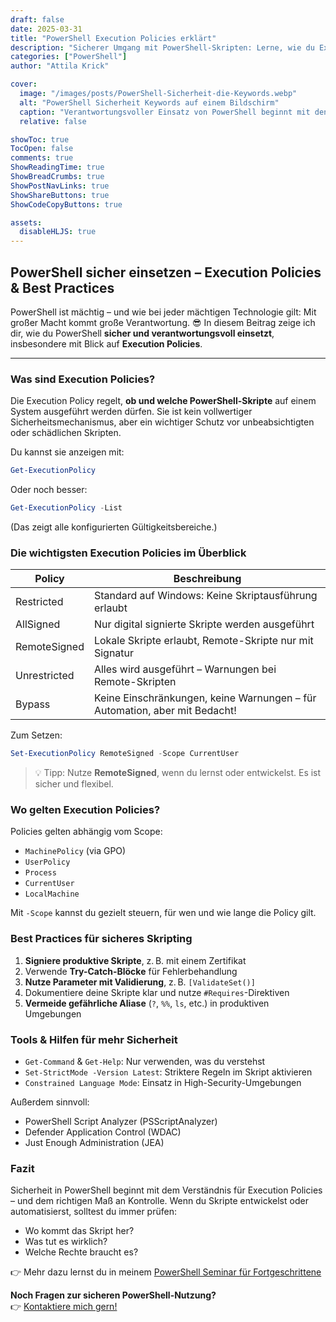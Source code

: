 ```yaml
---
draft: false
date: 2025-03-31
title: "PowerShell Execution Policies erklärt"
description: "Sicherer Umgang mit PowerShell-Skripten: Lerne, wie du Execution Policies nutzt, Risiken minimierst und Skripte verantwortungsvoll ausführst."
categories: ["PowerShell"]
author: "Attila Krick"

cover:
  image: "/images/posts/PowerShell-Sicherheit-die-Keywords.webp"
  alt: "PowerShell Sicherheit Keywords auf einem Bildschirm"
  caption: "Verantwortungsvoller Einsatz von PowerShell beginnt mit den richtigen Policies"
  relative: false

showToc: true
TocOpen: false
comments: true
ShowReadingTime: true
ShowBreadCrumbs: true
ShowPostNavLinks: true
ShowShareButtons: true
ShowCodeCopyButtons: true

assets:
  disableHLJS: true
---
```


## PowerShell sicher einsetzen – Execution Policies & Best Practices

PowerShell ist mächtig – und wie bei jeder mächtigen Technologie gilt: Mit großer Macht kommt große Verantwortung. 😎 In diesem Beitrag zeige ich dir, wie du PowerShell **sicher und verantwortungsvoll einsetzt**, insbesondere mit Blick auf **Execution Policies**.

---

### Was sind Execution Policies?

Die Execution Policy regelt, **ob und welche PowerShell-Skripte** auf einem System ausgeführt werden dürfen. Sie ist kein vollwertiger Sicherheitsmechanismus, aber ein wichtiger Schutz vor unbeabsichtigten oder schädlichen Skripten.

Du kannst sie anzeigen mit:

```powershell
Get-ExecutionPolicy
```

Oder noch besser:

```powershell
Get-ExecutionPolicy -List
```

(Das zeigt alle konfigurierten Gültigkeitsbereiche.)

### Die wichtigsten Execution Policies im Überblick

| Policy         | Beschreibung                                                                 |
|----------------|------------------------------------------------------------------------------|
| Restricted     | Standard auf Windows: Keine Skriptausführung erlaubt                         |
| AllSigned      | Nur digital signierte Skripte werden ausgeführt                              |
| RemoteSigned   | Lokale Skripte erlaubt, Remote-Skripte nur mit Signatur                      |
| Unrestricted   | Alles wird ausgeführt – Warnungen bei Remote-Skripten                        |
| Bypass         | Keine Einschränkungen, keine Warnungen – für Automation, aber mit Bedacht!   |

Zum Setzen:

```powershell
Set-ExecutionPolicy RemoteSigned -Scope CurrentUser
```

> 💡 Tipp: Nutze **RemoteSigned**, wenn du lernst oder entwickelst. Es ist sicher und flexibel.

### Wo gelten Execution Policies?

Policies gelten abhängig vom Scope:

- `MachinePolicy` (via GPO)
- `UserPolicy`
- `Process`
- `CurrentUser`
- `LocalMachine`

Mit `-Scope` kannst du gezielt steuern, für wen und wie lange die Policy gilt.

### Best Practices für sicheres Skripting

1. **Signiere produktive Skripte**, z. B. mit einem Zertifikat
2. Verwende **Try-Catch-Blöcke** für Fehlerbehandlung
3. **Nutze Parameter mit Validierung**, z. B. `[ValidateSet()]`
4. Dokumentiere deine Skripte klar und nutze `#Requires`-Direktiven
5. **Vermeide gefährliche Aliase** (`?`, `%%`, `ls`, etc.) in produktiven Umgebungen

### Tools & Hilfen für mehr Sicherheit

- `Get-Command` & `Get-Help`: Nur verwenden, was du verstehst
- `Set-StrictMode -Version Latest`: Striktere Regeln im Skript aktivieren
- `Constrained Language Mode`: Einsatz in High-Security-Umgebungen

Außerdem sinnvoll:

- PowerShell Script Analyzer (PSScriptAnalyzer)
- Defender Application Control (WDAC)
- Just Enough Administration (JEA)

### Fazit

Sicherheit in PowerShell beginnt mit dem Verständnis für Execution Policies – und dem richtigen Maß an Kontrolle.
Wenn du Skripte entwickelst oder automatisierst, solltest du immer prüfen:

- Wo kommt das Skript her?
- Was tut es wirklich?
- Welche Rechte braucht es?

👉 Mehr dazu lernst du in meinem [PowerShell Seminar für Fortgeschrittene](https://attilakrick.com/powershell/powershell-seminare/)

**Noch Fragen zur sicheren PowerShell-Nutzung?**  
👉 [Kontaktiere mich gern!](https://attilakrick.com/kontakt)
